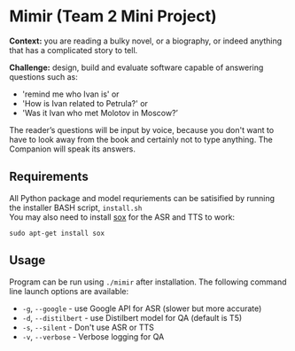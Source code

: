 # Mimir (Team 2 Mini Project)
__Context:__ you are reading a bulky novel, or a biography, or indeed anything that has a complicated story to tell.

__Challenge:__ design, build and evaluate software capable of
answering questions such as:

* 'remind me who Ivan is' or
* 'How is Ivan related to Petrula?' or
* 'Was it Ivan who met Molotov in Moscow?’

The reader’s questions will be input by voice, because you don't want
to have to look away from the book and certainly not to type
anything. The Companion will speak its answers.

## Requirements
All Python package and model requriements can be satisified by running the installer BASH script, ```install.sh```\
You may also need to install [sox](http://sox.sourceforge.net/sox.html) for the ASR and TTS to work:
```
sudo apt-get install sox
```

## Usage

Program can be run using ```./mimir``` after installation. The following command line launch options are available:
* ```-g```, ```--google``` - use Google API for ASR (slower but more accurate)
* ```-d```, ```--distilbert``` - use Distilbert model for QA (default is T5)
* ```-s```, ```--silent``` - Don't use ASR or TTS 
* ```-v```, ```--verbose``` - Verbose logging for QA